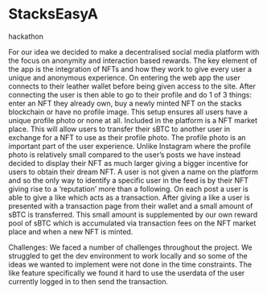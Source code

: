 # StacksEasyA
hackathon


For our idea we decided to make a decentralised social media platform with the focus on anonymity and interaction based rewards. The key element of the app is the integration of NFTs and how they work to give every user a unique and anonymous experience. On entering the web app the user connects to their leather wallet before being given access to the site. After connecting the user is then able to go to their profile and do 1 of 3 things: enter an NFT they already own, buy a newly minted NFT on the stacks blockchain or have no profile image. This setup ensures all users have a unique profile photo or none at all. Included in the platform is a NFT market place. This will allow users to transfer their sBTC to another user in exchange for a NFT to use as their profile photo. The profile photo is an important part of the user experience. Unlike Instagram where the profile photo is relatively small compared to the user’s posts we have instead decided to display their NFT as much larger giving a bigger incentive for users to obtain their dream NFT. A user is not given a name on the platform and so the only way to identify a specific user in the feed is by their NFT giving rise to a ‘reputation’ more than a following. On each post a user is able to give a like which acts as a transaction. After giving a like a user is presented with a transaction page from their wallet and a small amount of sBTC is transferred. This small amount is supplemented by our own reward pool of sBTC which is accumulated via transaction fees on the NFT market place and when a new NFT is minted. 

Challenges:
We faced a number of challenges throughout the project. We struggled to get the dev environment to work locally and so some of the ideas we wanted to implement were not done in the time constraints. The like feature specifically we found it hard to use the userdata of the user currently logged in to then send the transaction. 

